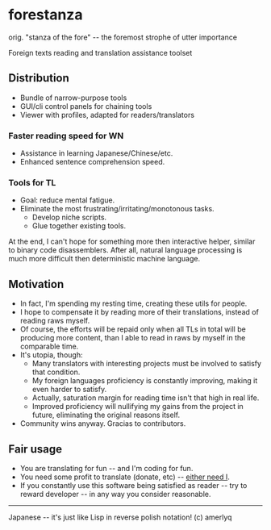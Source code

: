 # forestanza
orig. "stanza of the fore" -- the foremost strophe of utter importance

Foreign texts reading and translation assistance toolset

## Distribution
  * Bundle of narrow-purpose tools
  * GUI/cli control panels for chaining tools
  * Viewer with profiles, adapted for readers/translators

### Faster reading speed for WN
  * Assistance in learning Japanese/Chinese/etc.
  * Enhanced sentence comprehension speed.

### Tools for TL
  * Goal: reduce mental fatigue.
  * Eliminate the most frustrating/irritating/monotonous tasks.
    - Develop niche scripts.
    - Glue together existing tools.

At the end, I can't hope for something more then interactive helper,
similar to binary code disassemblers. After all, natural language
processing is much more difficult then deterministic machine language.

## Motivation
  * In fact, I'm spending my resting time, creating these utils for people.
  * I hope to compensate it by reading more of their translations,
    instead of reading raws myself.
  * Of course, the efforts will be repaid only when all TLs in total will be
    producing more content, than I able to read in raws by myself in the
    comparable time.
  * It's utopia, though:
    - Many translators with interesting projects must be involved to satisfy
      that condition.
    - My foreign languages proficiency is constantly improving, making it even
      harder to satisfy.
    - Actually, saturation margin for reading time isn't that high in real life.
    - Improved proficiency will nullifying my gains from the project in
      future, eliminating the original reasons itself.
  * Community wins anyway. Gracias to contributors.

## Fair usage
  * You are translating for fun -- and I'm coding for fun.
  * You need some profit to translate (donate, etc) -- [either need I](
    https://www.gnu.org/philosophy/selling.en.html).
  * If you constantly use this software being satisfied as reader --
    try to reward developer -- in any way you consider reasonable.

-----------------
Japanese -- it's just like Lisp in reverse polish notation! (c) amerlyq
